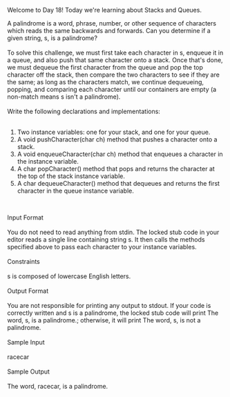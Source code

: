 Welcome to Day 18! Today we're learning about Stacks and Queues. </br>

A palindrome is a word, phrase, number, or other sequence of characters which reads the same backwards and forwards. Can you determine if a given string, s, is a palindrome?</br>
</br>
To solve this challenge, we must first take each character in s, enqueue it in a queue, and also push that same character onto a stack. Once that's done, we must dequeue the first character from the queue and pop the top character off the stack, then compare the two characters to see if they are the same; as long as the characters match, we continue dequeueing, popping, and comparing each character until our containers are empty (a non-match means s isn't a palindrome).</br>
</br>
Write the following declarations and implementations:</br>
</br>

1. Two instance variables: one for your stack, and one for your queue.</br>
2. A void pushCharacter(char ch) method that pushes a character onto a stack.</br>
3. A void enqueueCharacter(char ch) method that enqueues a character in the  instance variable.</br>
4. A char popCharacter() method that pops and returns the character at the top of the stack instance variable.</br>
5. A char dequeueCharacter() method that dequeues and returns the first character in the queue instance variable.</br>
</br>

Input Format</br>
</br>
You do not need to read anything from stdin. The locked stub code in your editor reads a single line containing string s. It then calls the methods specified above to pass each character to your instance variables.</br>
</br>
Constraints</br>
</br>
s is composed of lowercase English letters.</br></br>
Output Format</br>
</br>
You are not responsible for printing any output to stdout.
If your code is correctly written and s is a palindrome, the locked stub code will print The word, s, is a palindrome.; otherwise, it will print The word, s, is not a palindrome.</br>
</br>
Sample Input</br>
</br>
racecar</br>
</br>
Sample Output</br>
</br>
The word, racecar, is a palindrome.